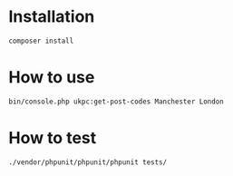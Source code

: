 # Installation
```sh
composer install
```

# How to use

```sh
bin/console.php ukpc:get-post-codes Manchester London
```

# How to test

```sh
./vendor/phpunit/phpunit/phpunit tests/
```

